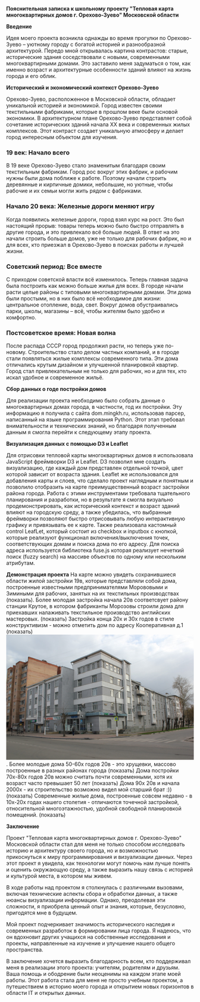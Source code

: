 **Пояснительная записка к школьному проекту "Тепловая карта многоквартирных домов г. Орехово-Зуево" Московской области**

**Введение**

Идея моего проекта возникла однажды во время прогулки по Орехово-Зуево – уютному городу с богатой историей и разнообразной архитектурой. Передо мной открывалась картина контрастов: старые, исторические здания соседствовали с новыми, современными многоквартирными домами. Это заставило меня задуматься о том, как именно возраст и архитектурные особенности зданий влияют на жизнь города и его облик.

**Исторический и экономический контекст Орехово-Зуево**

Орехово-Зуево, расположенное в Московской области, обладает уникальной историей и экономикой. Город известен своими текстильными фабриками, которые в прошлом веке были основой экономики. В архитектурном плане Орехово-Зуево представляет собой сочетание исторических зданий начала XX века и современных жилых комплексов. Этот контраст создает уникальную атмосферу и делает город интересным объектом для изучения.

### 19 век: Начало всего

В 19 веке Орехово-Зуево стало знаменитым благодаря своим текстильным фабрикам. Город рос вокруг этих фабрик, и рабочим нужны были дома поближе к работе. Поэтому начали строить деревянные и кирпичные домики, небольшие, но уютные, чтобы рабочие и их семьи могли жить рядом с фабриками.

### Начало 20 века: Железные дороги меняют игру

Когда появились железные дороги, город взял курс на рост. Это был настоящий прорыв: товары теперь можно было быстро отправлять в другие города, и это привлекало всё больше людей. В ответ на это начали строить больше домов, уже не только для рабочих фабрик, но и для всех, кто приезжал в Орехово-Зуево в поисках работы и лучшей жизни.

### Советский период: Все вместе

С приходом советской власти всё изменилось. Теперь главная задача была построить как можно больше жилья для всех. В городе начали расти целые районы с типовыми многоквартирными домами. Эти дома были простыми, но в них было всё необходимое для жизни: центральное отопление, вода, свет. Вокруг домов обустраивались парки, школы, магазины – всё, чтобы жителям было удобно и комфортно.

### Постсоветское время: Новая волна

После распада СССР город продолжил расти, но теперь уже по-новому. Строительство стало делом частных компаний, и в городе стали появляться жилые комплексы современного типа. Эти дома отличались крутым дизайном и улучшенной планировкой квартир. Город стал привлекательным не только для рабочих, но и для тех, кто искал удобное и современное жильё.

**Сбор данных о годе постройки домов**

Для реализации проекта необходимо было собрать данные о многоквартирных домах города, в частности, год их постройки. Эту информацию я получила с сайта dom.mingkh.ru, использовав парсер, написанный на языке программирования Python. Этот этап требовал внимательности и технических знаний, но благодаря полученным данным я смогла перейти к следующему этапу проекта.

**Визуализация данных с помощью D3 и Leaflet**

Для отрисовки тепловой карты многоквартирных домов я использовала JavaScript фреймворки D3 и Leaflet. D3 позволил мне создать визуализацию, где каждый дом представлен отдельной точкой, цвет которой зависит от возраста здания. Leaflet же использовался для добавления карты и слоев, что сделало проект наглядным и понятным и позволило отобразить на карте преимущественный возраст застройки района города. Работа с этими инструментами требовала тщательного планирования и разработки, но в результате я смогла визуально продемонстрировать, как исторический контекст и возраст зданий влияют на городскую среду, а также убедилась, что выбранные фреймворки позволяют быстро отрисовывать любую интерактивную графику и привязывать ее к карте.
Также реализовала кастомный control LeafLet, который состоит из checkbox и inputbox с кнопкой, которые реализуют функционал включения/выключения точек, соответствующих домам и поиска дома по его адресу. Для поиска адреса используется библиотека fuse.js которая реализует нечеткий поиск (fuzzy search) на массиве объектов по одному или нескольким атрибутам.

**Демонстрация проекта**
На карте можно увидеть сохранившиеся области жилой застройки 19в, которые представляли собой дома, построенные известными предпринимателями Морововыми и Зимиными для рабочих, занятых на их текстильных производствах (показать). 
Более молодая застройка начала 20в соответсвует району станции Крутое, в котором фабриканты Морозовы строили дома для приехавших налаживать текстильное производство английских мастеровых.  (показать)
Застройка конца 20х и 30х годов в стиле конструктивизм - можно отметить дом по адресу Кооперативная д.1  (показать)
![Кооперативная д.1](img/1929-koop1.jpg "Кооперативная д.1").
Более молодые дома 50-60х годов 20в - это хрущевки, массово построенные в разных районах города  (показать)
Дома постройки 70х-80х годов 20в можно считать почти современными, хотя их возраст часто превышает 50 лет  (показать)
Дома 90х 20в и начала 2000х - их строительство возможно видел мой старший брат :))  (показать)
Современные жилые дома, построенные совсем недавно - в 10х-20х годах нашего столетия - отличаются точечной застройкой, относительной многоэтажностью, удобной свободной планировкой помещений.   (показать)
 

**Заключение**

Проект "Тепловая карта многоквартирных домов г. Орехово-Зуево" Московской области стал для меня не только способом исследовать историю и архитектуру своего города, но и возможностью прикоснуться к миру программирования и визуализации данных. Через этот проект я увидела, как технологии могут помочь нам лучше понять и оценить окружающую среду, а также выразить нашу связь с историей и культурой места, в котором мы живем.

В ходе работы над проектом я столкнулась с различными вызовами, включая технические аспекты сбора и обработки данных, а также нюансы визуализации информации. Однако, преодолевая эти сложности, я приобрела ценный опыт и знания, которые, безусловно, пригодятся мне в будущем.

Мой проект подчеркивает значимость исторического наследия и современных разработок в формировании лица города. Я надеюсь, что он вдохновит других учащихся на собственные исследования и проекты, направленные на изучение и улучшение нашего общего пространства.

В заключение хочется выразить благодарность всем, кто поддерживал меня в реализации этого проекта: учителям, родителям и друзьям. Ваша помощь и ободрение были неоценимы на каждом этапе моей работы. Этот работа стала для меня не просто учебным проектом, а путешествием в историю моего города и открытием новых горизонтов в области IT и открытых данных.